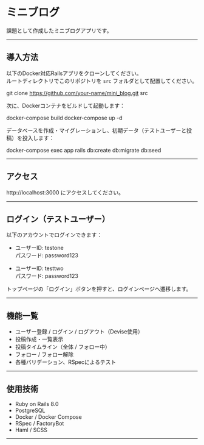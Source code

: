 # ミニブログ

課題として作成したミニブログアプリです。

---

## 導入方法

以下のDocker対応Railsアプリをクローンしてください。  
ルートディレクトリでこのリポジトリを `src` フォルダとして配置してください。

git clone https://github.com/your-name/mini_blog.git src

次に、Dockerコンテナをビルドして起動します：

docker-compose build
docker-compose up -d

データベースを作成・マイグレーションし、初期データ（テストユーザーと投稿）を投入します：

docker-compose exec app rails db:create db:migrate db:seed

---

## アクセス

http://localhost:3000 にアクセスしてください。

---

## ログイン（テストユーザー）

以下のアカウントでログインできます：

- ユーザーID: testone  
  パスワード: password123

- ユーザーID: testtwo  
  パスワード: password123

トップページの「ログイン」ボタンを押すと、ログインページへ遷移します。

---

## 機能一覧

- ユーザー登録 / ログイン / ログアウト（Devise使用）
- 投稿作成・一覧表示
- 投稿タイムライン（全体 / フォロー中）
- フォロー / フォロー解除
- 各種バリデーション、RSpecによるテスト

---

## 使用技術

- Ruby on Rails 8.0
- PostgreSQL
- Docker / Docker Compose
- RSpec / FactoryBot
- Haml / SCSS

---